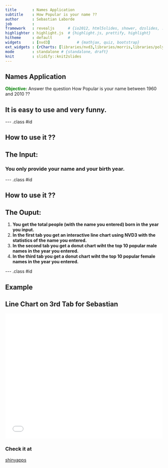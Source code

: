 ```yaml
---
title       : Names Application
subtitle    : How Popular is your name ??
author      : Sebastian Laborde
job         : 
framework   : revealjs      # {io2012, html5slides, shower, dzslides, ...}
highlighter : highlight.js  # {highlight.js, prettify, highlight}
hitheme     : default       # 
widgets     : [nvd3]            # {mathjax, quiz, bootstrap}
ext_widgets : {rCharts: [libraries/nvd3,libraries/morris,libraries/polycharts]}
mode        : standalone # {standalone, draft}
knit        : slidify::knit2slides
---
```


## Names Application

<span style="color:green; font-weight:bold">Objective:</span>
Answer the question How Popular is your name between 1960 and 2010 ??

## It is easy to use and very funny.

--- .class #id 

## How to use it ??

## The Input:
### You only provide your name and your birth year.


--- .class #id 

## How to use it ??

## The Ouput:

1. **You get the total people (with the name you entered) born in the year you input.** 
2. **In the first tab you get an interactive line chart using NVD3 with the statistics of the name you entered.**
3. **In the second tab you get a donut chart wiht the top 10 popular male names in the year you entered.**
4. **In the third tab you get a donut chart wiht the top 10 popular female names in the year you entered.**

--- .class #id 

## Example

## Line Chart on 3rd Tab for Sebastian




<iframe src=' assets/fig/nvd3plot-1.html ' scrolling='no' frameBorder='0' seamless class='rChart nvd3 ' id=iframe- stat ></iframe> <style>iframe.rChart{ width: 100%; height: 400px;}</style>




### Check it at 
[shinyapps](https://slaborde.shinyapps.io/workspace/)



